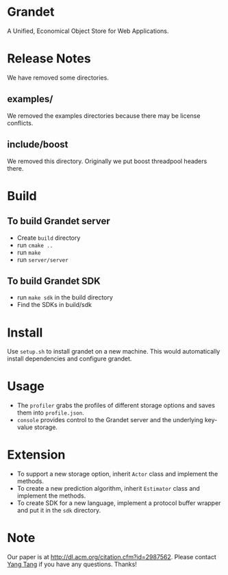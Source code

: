 # Grandet
A Unified, Economical Object Store for Web Applications.

# Release Notes
We have removed some directories.
## examples/
We removed the examples directories because there may be license conflicts.
## include/boost
We removed this directory. Originally we put boost threadpool headers there.

# Build
## To build Grandet server
* Create `build` directory
* run `cmake ..`
* run `make`
* run `server/server`

## To build Grandet SDK
* run `make sdk` in the build directory
* Find the SDKs in build/sdk

# Install
Use `setup.sh` to install grandet on a new machine. This would automatically install dependencies and configure grandet.

# Usage
* The `profiler` grabs the profiles of different storage options and saves them into `profile.json`.
* `console` provides control to the Grandet server and the underlying key-value storage.

# Extension
* To support a new storage option, inherit `Actor` class and implement the methods.
* To create a new prediction algorithm, inherit `Estimator` class and implement the methods.
* To create SDK for a new language, implement a protocol buffer wrapper and put it in the `sdk` directory.

# Note
Our paper is at http://dl.acm.org/citation.cfm?id=2987562. Please contact [Yang Tang](https://github.com/ytang) if you have any questions. Thanks!


